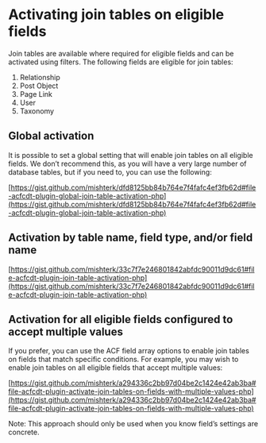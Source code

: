 # Activating join tables on eligible fields

Join tables are available where required for eligible fields and can be activated using filters. The following fields are eligible for join tables:

1. Relationship
2. Post Object
3. Page Link
4. User
5. Taxonomy

## Global activation

It is possible to set a global setting that will enable join tables on all eligible fields. We don’t recommend this, as you will have a very large number of database tables, but if you need to, you can use the following:

[https://gist.github.com/mishterk/dfd8125bb84b764e7f4fafc4ef3fb62d#file-acfcdt-plugin-global-join-table-activation-php](https://gist.github.com/mishterk/dfd8125bb84b764e7f4fafc4ef3fb62d#file-acfcdt-plugin-global-join-table-activation-php)

## Activation by table name, field type, and/or field name

[https://gist.github.com/mishterk/33c7f7e246801842abfdc90011d9dc61#file-acfcdt-plugin-join-table-activation-php](https://gist.github.com/mishterk/33c7f7e246801842abfdc90011d9dc61#file-acfcdt-plugin-join-table-activation-php)

## Activation for all eligible fields configured to accept multiple values

If you prefer, you can use the ACF field array options to enable join tables on fields that match specific conditions. For example, you may wish to enable join tables on all eligible fields that accept multiple values:

[https://gist.github.com/mishterk/a294336c2bb97d04be2c1424e42ab3ba#file-acfcdt-plugin-activate-join-tables-on-fields-with-multiple-values-php](https://gist.github.com/mishterk/a294336c2bb97d04be2c1424e42ab3ba#file-acfcdt-plugin-activate-join-tables-on-fields-with-multiple-values-php)

Note: This approach should only be used when you know field’s settings are concrete.
